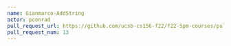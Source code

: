 ```yaml
---
name: Gianmarco-AddString
actor: pconrad
pull_request_url: https://github.com/ucsb-cs156-f22/f22-5pm-courses/pull/13
pull_request_num: 13
---
```

